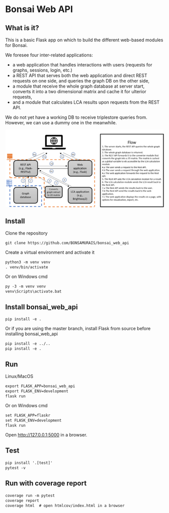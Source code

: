 # Bonsai Web API
## What is it?
This is a basic Flask app on which to build the different web-based modules for Bonsai.

We foresee four inter-related applications:

* a web application that handles interactions with users (requests for graphs, sessions, login, etc.)
* a REST API that serves both the web application and direct REST requests on one side, and queries the graph DB on the other side,
* a module that receive the whole graph database at server start, converts it into a two dimensional matrix and cache it for ulterior requests,
* and a module that calculates LCA results upon requests from the REST API.

We do not yet have a working DB to receive triplestore queries from. However, we can use a dummy one in the meanwhile.

![alt text](https://github.com/BONSAMURAIS/bonsai_web_api/blob/master/bonsai_web_api/static/pictures/bonsai_web_api_diagram.png)


## Install
Clone the repository

    git clone https://github.com/BONSAMURAIS/bonsai_web_api

Create a virtual environment and activate it

    python3 -m venv venv
    . venv/bin/activate

Or on Windows cmd

    py -3 -m venv venv
    venv\Scripts\activate.bat

## Install bonsai_web_api

    pip install -e .

Or if you are using the master branch, install Flask from source before installing bonsai_web_api

    pip install -e ../..
    pip install -e .

## Run
Linux/MacOS

    export FLASK_APP=bonsai_web_api
    export FLASK_ENV=development
    flask run

Or on Windows cmd

    set FLASK_APP=flaskr
    set FLASK_ENV=development
    flask run

Open http://127.0.0.1:5000 in a browser.

## Test
    pip install '.[test]'
    pytest -v

## Run with coverage report

    coverage run -m pytest
    coverage report
    coverage html  # open htmlcov/index.html in a browser
